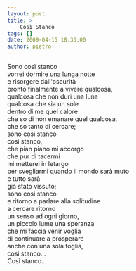 ```yaml
---
layout: post
title: >
    Così Stanco
tags: []
date: 2009-04-15 18:33:00
author: pietro
---
```

Sono così stanco<br/>vorrei dormire una lunga notte<br/>e risorgere dall'oscurità<br/>pronto finalmente a vivere qualcosa,<br/>qualcosa che non duri una luna<br/>qualcosa che sia un sole<br/>dentro di me quel calore<br/>che so di non emanare quel qualcosa,<br/>che so tanto di cercare;<br/>sono così stanco<br/>così stanco,<br/>che pian piano mi accorgo<br/>che pur di tacermi<br/>mi metterei in letargo<br/>per svegliarmi quando il mondo sarà muto<br/>e tutto sarà<br/>già stato vissuto;<br/>sono così stanco<br/>e ritorno a parlare alla solitudine<br/>a cercare ritorno<br/>un senso ad ogni giorno,<br/>un piccolo lume una speranza<br/>che mi faccia venir voglia<br/>di continuare a prosperare<br/>anche con una sola foglia,<br/>così stanco...<br/>Così stanco...
